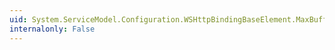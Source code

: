 ```yaml
---
uid: System.ServiceModel.Configuration.WSHttpBindingBaseElement.MaxBufferPoolSize
internalonly: False
---
```

